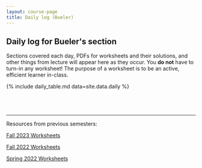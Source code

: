 ```yaml
---
layout: course-page
title: Daily log (Bueler)
---
```


## Daily log for Bueler's section

Sections covered each day, PDFs for worksheets and their solutions, and other things from lecture will appear here as they occur.  You **do not** have to turn-in any worksheet!  The purpose of a worksheet is to be an active, efficient learner in-class.

<!-- This is also the place I will put Matlab codes which I used in occasional demonstrations.  To run these examples yourself, use either [Matlab online](https://matlab.mathworks.com/) or [Octave online](https://octave-online.net/) or get a copy of Matlab/Octave on your own machine. -->

{% include daily_table.md  data=site.data.daily %}

<div style="padding-bottom: 40px"></div>

---
Resources from previous semesters:

[Fall 2023 Worksheets](worksheetsF23.html)

[Fall 2022 Worksheets](worksheetsF22.html)

[Spring 2022 Worksheets](worksheetsS22.html)

